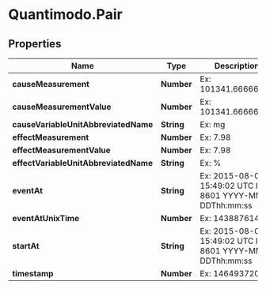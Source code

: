 # Quantimodo.Pair

## Properties
Name | Type | Description | Notes
------------ | ------------- | ------------- | -------------
**causeMeasurement** | **Number** | Ex: 101341.66666667 | 
**causeMeasurementValue** | **Number** | Ex: 101341.66666667 | 
**causeVariableUnitAbbreviatedName** | **String** | Ex: mg | 
**effectMeasurement** | **Number** | Ex: 7.98 | 
**effectMeasurementValue** | **Number** | Ex: 7.98 | 
**effectVariableUnitAbbreviatedName** | **String** | Ex: % | 
**eventAt** | **String** | Ex: 2015-08-06 15:49:02 UTC ISO 8601 YYYY-MM-DDThh:mm:ss | [optional] 
**eventAtUnixTime** | **Number** | Ex: 1438876142 | [optional] 
**startAt** | **String** | Ex: 2015-08-06 15:49:02 UTC ISO 8601 YYYY-MM-DDThh:mm:ss | [optional] 
**timestamp** | **Number** | Ex: 1464937200 | 


